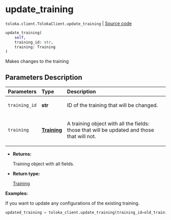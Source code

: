 # update_training
`toloka.client.TolokaClient.update_training` | [Source code](https://github.com/Toloka/toloka-kit/blob/v0.1.24/src/client.py#L44)

```python
update_training(
    self,
    training_id: str,
    training: Training
)
```

Makes changes to the training

## Parameters Description

| Parameters | Type | Description |
| :----------| :----| :-----------|
`training_id`|**str**|<p>ID of the training that will be changed.</p>
`training`|**[Training](toloka.client.training.Training.md)**|<p>A training object with all the fields: those that will be updated and those that will not.</p>

* **Returns:**

  Training object with all fields.

* **Return type:**

  [Training](toloka.client.training.Training.md)

**Examples:**

If you want to update any configurations of the existing training.

```python
updated_training = toloka_client.update_training(training_id=old_training_id, training=new_training_object)
```
